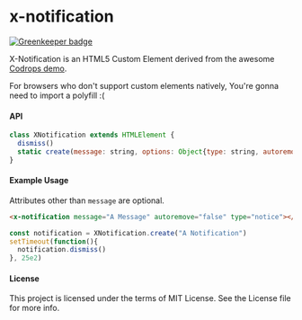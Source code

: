 x-notification
==============

[![Greenkeeper badge](https://badges.greenkeeper.io/steelbrain/x-notification.svg)](https://greenkeeper.io/)

X-Notification is an HTML5 Custom Element derived from the awesome [Codrops demo](tympanus.net/Development/NotificationStyles/).

For browsers who don't support custom elements natively, You're gonna need to import a polyfill :(

#### API

```js
class XNotification extends HTMLElement {
  dismiss()
  static create(message: string, options: Object{type: string, autoremove: boolean})
}
```

#### Example Usage

Attributes other than `message` are optional.

```html
<x-notification message="A Message" autoremove="false" type="notice"></x-notification>
```
```js
const notification = XNotification.create("A Notification")
setTimeout(function(){
  notification.dismiss()
}, 25e2)
```

#### License

This project is licensed under the terms of MIT License. See the License file for more info.
